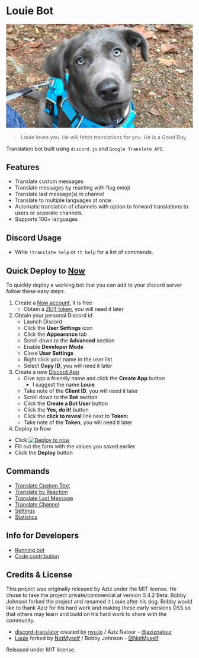 # Louie Bot

![Louie](docs/images/louie.jpg?raw=true "Louie")

> Louie loves you. He will fetch translations for you. 
> He is a Good Boy.

Translation bot built using `discord.js` and `Google Translate API`.

## Features
* Translate custom messages
* Translate messages by reacting with flag emoji
* Translate last message(s) in channel
* Translate to multiple languages at once
* Automatic translation of channels with option to forward translations to users or seperate channels.
* Supports 100+ languages

## Discord Usage
* Write `!translate help` or `!t help` for a list of commands.

## Quick Deploy to [Now](https://zeit.co/now)
To quickly deploy a working bot that you can add to your discord server follow these easy steps.

1. Create a [Now account](https://zeit.co/login), it is free
    * Obtain a [ZEIT token](https://zeit.co/account/tokens), you will need it later
2. Obtain your personal Discord id
    * Launch Discord
    * Click the **User Settings** icon
    * Click the **Appearance** tab
    * Scroll down to the **Advanced** section
    * Enable **Developer Mode**
    * Close **User Settings**
    * Right click your name in the user list
    * Select **Copy ID**, you will need it later
3. Create a new [Discord App](https://discordapp.com/developers/applications/me/create)
    * Give app a friendly name and click the **Create App** button
        * I suggest the name **Louie**
    * Take note of the **Client ID**, you will need it later
    * Scroll down to the **Bot** section
    * Click the **Create a Bot User** button
    * Click the **Yes, do it!** button
    * Click the **click to reveal** link next to **Token:**
    * Take note of the **Token**, you will need it later
4. Deploy to Now
  * Click [![Deploy to now](https://deploy.now.sh/static/button.svg)](https://deploy.now.sh/?repo=https://github.com/NotMyself/Louie/tree/now-deployment&env=DISCORD_CLIENT_ID&env=DISCORD_TOKEN&env=DISCORD_BOT_OWNER_ID)
  * Fill out the form with the values you saved earlier
  * Click the **Deploy** button

## Commands
* [Translate Custom Text](https://github.com/NotMyself/Louie/wiki/Translate-Custom-Text)
* [Translate by Reaction](https://github.com/NotMyself/Louie/wiki/Translate-with-Emoji-Reaction)
* [Translate Last Message](https://github.com/NotMyself/Louie/wiki/Translate-Last-Message)
* [Translate Channel](https://github.com/NotMyself/Louie/wiki/Translate-Channel-(Automatic))
* [Settings](https://github.com/NotMyself/Louie/wiki/Settings)
* [Statistics](https://github.com/NotMyself/Louie/wiki/Get-Statistics)

## Info for Developers
* [Running bot](https://github.com/NotMyself/Louie/wiki/Running-Bot)
* [Code contribution](https://github.com/NotMyself/Louie/wiki/Contribute)

## Credits & License

This project was originally released by Aziz under the MIT license. He chose to take the project private/commercial at version 0.4.2 Beta. Bobby Johnson forked the project and renamed it Louie after his dog. Bobby would like to thank Aziz for his hard work and making these early versions OSS so that others may learn and build on his hard work to share with the community.


- [discord-translator](https://github.com/nvuio/discord-translator) created by [nvu.io](https://nvu.io) / Aziz Natour - [@aziznatour](http://www.twitter.com/aziznatour)
- [Louie](https://github.com/NotMyself/Louie) forked by [NotMyself](https://iamnotmyself.com/) / Bobby Johnson - [@NotMyself](https://twitter.com/NotMyself)

Released under MIT license.
